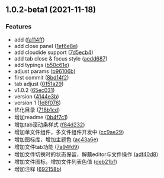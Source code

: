 ## 1.0.2-beta1 (2021-11-18)


### Features

* add ([fa114ff](https://g.hz.netease.com:22222/cloudmusic-frontend/independent/monaco-editor-playground/commits/fa114ffff10ac600eaa0b4438939184058a33348))
* add close panel ([1ef6e8e](https://g.hz.netease.com:22222/cloudmusic-frontend/independent/monaco-editor-playground/commits/1ef6e8ef9437d541f08ea89a03e8ed22b8af058b))
* add cloudide support ([7d5ecb4](https://g.hz.netease.com:22222/cloudmusic-frontend/independent/monaco-editor-playground/commits/7d5ecb4915600a3a2429922715ed983c203835c9))
* add tab close & focus style ([aedd687](https://g.hz.netease.com:22222/cloudmusic-frontend/independent/monaco-editor-playground/commits/aedd687f28c33dfbbaa0982cc3f3c0c204f1002e))
* add typings ([b50c61e](https://g.hz.netease.com:22222/cloudmusic-frontend/independent/monaco-editor-playground/commits/b50c61e56375fc26a4b35572b898276dae4cd369))
* adjust params ([b96106b](https://g.hz.netease.com:22222/cloudmusic-frontend/independent/monaco-editor-playground/commits/b96106b71ad8b5ebfed8ee46c9a960a9c3d3e8cc))
* first commit ([8bd14f2](https://g.hz.netease.com:22222/cloudmusic-frontend/independent/monaco-editor-playground/commits/8bd14f21f4693e4660a9601ce1ec1b8b73b5422a))
* tab adjust ([0151a29](https://g.hz.netease.com:22222/cloudmusic-frontend/independent/monaco-editor-playground/commits/0151a29b8c9a889d51cda109cd5fd8df37946101))
* v1.0.2 ([65ec031](https://g.hz.netease.com:22222/cloudmusic-frontend/independent/monaco-editor-playground/commits/65ec0311d3e951c799604d40f6e43c15813b91ea))
* version ([4144e3b](https://g.hz.netease.com:22222/cloudmusic-frontend/independent/monaco-editor-playground/commits/4144e3b28c8cb3ea60c49ec1c143d19c0ec49636))
* version 1 ([1d8f076](https://g.hz.netease.com:22222/cloudmusic-frontend/independent/monaco-editor-playground/commits/1d8f07668eb49a77221742752ac777843b38b053))
* 优化目录 ([718b1cd](https://g.hz.netease.com:22222/cloudmusic-frontend/independent/monaco-editor-playground/commits/718b1cd161b122bfa7751a36de433ef33ec1bccd))
* 增加readme ([0b4f7c1](https://g.hz.netease.com:22222/cloudmusic-frontend/independent/monaco-editor-playground/commits/0b4f7c188b9ebe57917080baa42b0061eef29fd3))
* 增加tab滚动条样式 ([f84d232](https://g.hz.netease.com:22222/cloudmusic-frontend/independent/monaco-editor-playground/commits/f84d232d431fd6f3952bf9c30714076f2f6c4316))
* 增加单文件组件，多文件组件开发中 ([cc9ae29](https://g.hz.netease.com:22222/cloudmusic-frontend/independent/monaco-editor-playground/commits/cc9ae29ad8bc172fe9c188afe26c55a0f2ae701e))
* 增加图标库，增加主题色 ([ac43a6e](https://g.hz.netease.com:22222/cloudmusic-frontend/independent/monaco-editor-playground/commits/ac43a6ef6dddc6e98f03f9f98ecbd961dac024bd))
* 增加文件tab功能 ([7a94fd9](https://g.hz.netease.com:22222/cloudmusic-frontend/independent/monaco-editor-playground/commits/7a94fd9ac520f70a291365218450366fa81c9780))
* 增加文件切换时的状态保留，解藕editor与文件操作 ([adf40d8](https://g.hz.netease.com:22222/cloudmusic-frontend/independent/monaco-editor-playground/commits/adf40d854a2f55fbd69019423a2256bf5ec7b7ec))
* 增加文件图标，增加文件列表色值 ([deb21bf](https://g.hz.netease.com:22222/cloudmusic-frontend/independent/monaco-editor-playground/commits/deb21bf7a9d6afd3e54619ab39d121e9b801febe))
* 增加注释 ([692158b](https://g.hz.netease.com:22222/cloudmusic-frontend/independent/monaco-editor-playground/commits/692158b3f0c62f63de10fb62d2449140050d428a))



